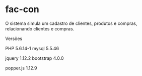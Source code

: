 # fac-con

O sistema simula um cadastro de clientes, produtos e compras, relacionando clientes e compras.


Versões 

PHP 5.6.14-1
mysql 5.5.46


jquery 1.12.2
bootstrap 4.0.0

popper.js 1.12.9